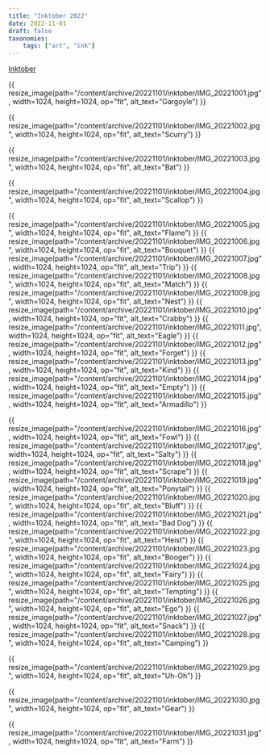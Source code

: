 ```yaml
---
title: "Inktober 2022"
date: 2022-11-01
draft: false
taxonomies:
    tags: ["art", "ink"]
---
```


[Inktober](https://inktober.com/)

 {{ resize_image(path="/content/archive/20221101/inktober/IMG_20221001.jpg", width=1024, height=1024, op="fit", alt_text="Gargoyle") }}

 {{ resize_image(path="/content/archive/20221101/inktober/IMG_20221002.jpg", width=1024, height=1024, op="fit", alt_text="Scurry") }}

 {{ resize_image(path="/content/archive/20221101/inktober/IMG_20221003.jpg", width=1024, height=1024, op="fit", alt_text="Bat") }}

 {{ resize_image(path="/content/archive/20221101/inktober/IMG_20221004.jpg", width=1024, height=1024, op="fit", alt_text="Scallop") }}

 {{ resize_image(path="/content/archive/20221101/inktober/IMG_20221005.jpg", width=1024, height=1024, op="fit", alt_text="Flame") }}
 {{ resize_image(path="/content/archive/20221101/inktober/IMG_20221006.jpg", width=1024, height=1024, op="fit", alt_text="Bouquet") }}
 {{ resize_image(path="/content/archive/20221101/inktober/IMG_20221007.jpg", width=1024, height=1024, op="fit", alt_text="Trip") }}
 {{ resize_image(path="/content/archive/20221101/inktober/IMG_20221008.jpg", width=1024, height=1024, op="fit", alt_text="Match") }}
 {{ resize_image(path="/content/archive/20221101/inktober/IMG_20221009.jpg", width=1024, height=1024, op="fit", alt_text="Nest") }}
 {{ resize_image(path="/content/archive/20221101/inktober/IMG_20221010.jpg", width=1024, height=1024, op="fit", alt_text="Crabby") }}
 {{ resize_image(path="/content/archive/20221101/inktober/IMG_20221011.jpg", width=1024, height=1024, op="fit", alt_text="Eagle") }}
 {{ resize_image(path="/content/archive/20221101/inktober/IMG_20221012.jpg", width=1024, height=1024, op="fit", alt_text="Forget") }}
 {{ resize_image(path="/content/archive/20221101/inktober/IMG_20221013.jpg", width=1024, height=1024, op="fit", alt_text="Kind") }}
 {{ resize_image(path="/content/archive/20221101/inktober/IMG_20221014.jpg", width=1024, height=1024, op="fit", alt_text="Empty") }}
 {{ resize_image(path="/content/archive/20221101/inktober/IMG_20221015.jpg", width=1024, height=1024, op="fit", alt_text="Armadillo") }}

 {{ resize_image(path="/content/archive/20221101/inktober/IMG_20221016.jpg", width=1024, height=1024, op="fit", alt_text="Fowl") }}
 {{ resize_image(path="/content/archive/20221101/inktober/IMG_20221017.jpg", width=1024, height=1024, op="fit", alt_text="Salty") }}
 {{ resize_image(path="/content/archive/20221101/inktober/IMG_20221018.jpg", width=1024, height=1024, op="fit", alt_text="Scrape") }}
 {{ resize_image(path="/content/archive/20221101/inktober/IMG_20221019.jpg", width=1024, height=1024, op="fit", alt_text="Ponytail") }}
 {{ resize_image(path="/content/archive/20221101/inktober/IMG_20221020.jpg", width=1024, height=1024, op="fit", alt_text="Bluff") }}
 {{ resize_image(path="/content/archive/20221101/inktober/IMG_20221021.jpg", width=1024, height=1024, op="fit", alt_text="Bad Dog") }}
 {{ resize_image(path="/content/archive/20221101/inktober/IMG_20221022.jpg", width=1024, height=1024, op="fit", alt_text="Heist") }}
 {{ resize_image(path="/content/archive/20221101/inktober/IMG_20221023.jpg", width=1024, height=1024, op="fit", alt_text="Booger") }}
 {{ resize_image(path="/content/archive/20221101/inktober/IMG_20221024.jpg", width=1024, height=1024, op="fit", alt_text="Fairy") }}
 {{ resize_image(path="/content/archive/20221101/inktober/IMG_20221025.jpg", width=1024, height=1024, op="fit", alt_text="Tempting") }}
 {{ resize_image(path="/content/archive/20221101/inktober/IMG_20221026.jpg", width=1024, height=1024, op="fit", alt_text="Ego") }}
 {{ resize_image(path="/content/archive/20221101/inktober/IMG_20221027.jpg", width=1024, height=1024, op="fit", alt_text="Snack") }}
 {{ resize_image(path="/content/archive/20221101/inktober/IMG_20221028.jpg", width=1024, height=1024, op="fit", alt_text="Camping") }}

 {{ resize_image(path="/content/archive/20221101/inktober/IMG_20221029.jpg", width=1024, height=1024, op="fit", alt_text="Uh-Oh") }}

 {{ resize_image(path="/content/archive/20221101/inktober/IMG_20221030.jpg", width=1024, height=1024, op="fit", alt_text="Gear") }}

 {{ resize_image(path="/content/archive/20221101/inktober/IMG_20221031.jpg", width=1024, height=1024, op="fit", alt_text="Farm") }}
